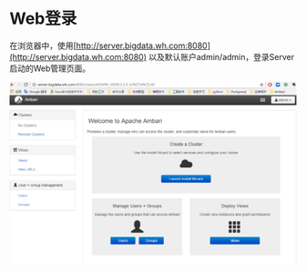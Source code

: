# Web登录

在浏览器中，使用[http://server.bigdata.wh.com:8080](http://server.bigdata.wh.com:8080) 以及默认账户admin/admin，登录Server启动的Web管理页面。

![](/assets/4.1-index.png)

